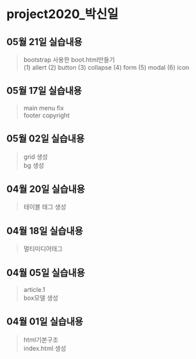 # project2020_박신일
## 05월 21일 실습내용
> bootstrap 사용한 boot.html만들기<br>
 (1) allert (2) button (3) collapse (4) form
 (5) modal (6) icon
## 05월 17일 실습내용
>main menu fix<br>
footer copyright
## 05월 02일 실습내용
>grid 생성<br>
bg 생성
## 04월 20일 실습내용
>테이블 태그 생성
## 04월 18일 실습내용
>멀티미디어태그
## 04월 05일 실습내용
>article.1<br>
box모델 생성
## 04월 01일 실습내용
>html기본구조<br>
index.html 생성

